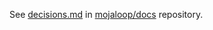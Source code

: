 See [decisions.md](https://github.com/mojaloop/docs/blob/master/decisions.md) in [mojaloop/docs](https://github.com/mojaloop/docs) repository.